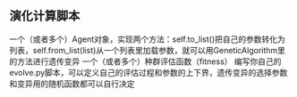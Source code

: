 ## 演化计算脚本

一个（或者多个）Agent对象，实现两个方法：self.to_list()把自己的参数转化为列表，self.from_list(list)从一个列表里加载参数，就可以用GeneticAlgorithm里的方法进行遗传变异
一个（或者多个）种群评估函数（fitness）
编写你自己的evolve.py脚本，可以定义自己的评估过程和参数的上下界，遗传变异的选择参数和变异用的随机函数都可以自行决定